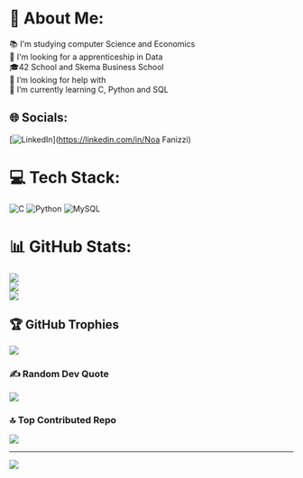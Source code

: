 # 💫 About Me:
📚 I'm studying computer Science and Economics<br>🔭 I'm looking for a apprenticeship in Data<br>🎓42 School and Skema Business School<br>🤝 I’m looking for help with<br>🌱 I’m currently learning C, Python and SQL


## 🌐 Socials:
[![LinkedIn](https://img.shields.io/badge/LinkedIn-%230077B5.svg?logo=linkedin&logoColor=white)](https://linkedin.com/in/Noa Fanizzi) 

# 💻 Tech Stack:
![C](https://img.shields.io/badge/c-%2300599C.svg?style=for-the-badge&logo=c&logoColor=white) ![Python](https://img.shields.io/badge/python-3670A0?style=for-the-badge&logo=python&logoColor=ffdd54) ![MySQL](https://img.shields.io/badge/mysql-4479A1.svg?style=for-the-badge&logo=mysql&logoColor=white)
# 📊 GitHub Stats:
![](https://github-readme-stats.vercel.app/api?username=NoaFanizzi&theme=dark&hide_border=false&include_all_commits=false&count_private=false)<br/>
![](https://nirzak-streak-stats.vercel.app/?user=NoaFanizzi&theme=dark&hide_border=false)<br/>
![](https://github-readme-stats.vercel.app/api/top-langs/?username=NoaFanizzi&theme=dark&hide_border=false&include_all_commits=false&count_private=false&layout=compact)

## 🏆 GitHub Trophies
![](https://github-profile-trophy.vercel.app/?username=NoaFanizzi&theme=radical&no-frame=false&no-bg=true&margin-w=4)

### ✍️ Random Dev Quote
![](https://quotes-github-readme.vercel.app/api?type=horizontal&theme=radical)

### 🔝 Top Contributed Repo
![](https://github-contributor-stats.vercel.app/api?username=NoaFanizzi&limit=5&theme=dark&combine_all_yearly_contributions=true)

---
[![](https://visitcount.itsvg.in/api?id=NoaFanizzi&icon=0&color=0)](https://visitcount.itsvg.in)

<!-- Proudly created with GPRM ( https://gprm.itsvg.in ) -->
